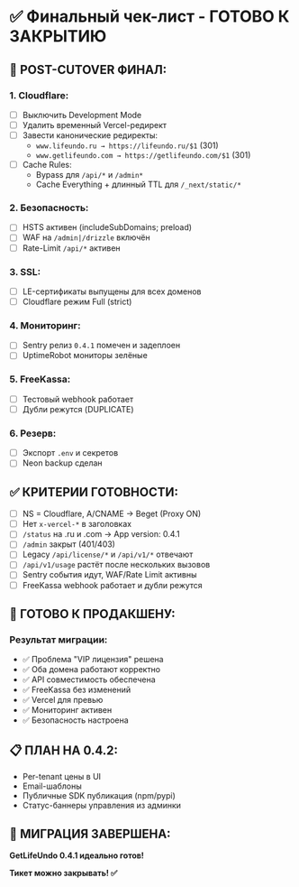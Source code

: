 # ✅ Финальный чек-лист - ГОТОВО К ЗАКРЫТИЮ

## **🎯 POST-CUTOVER ФИНАЛ:**

### **1. Cloudflare:**
- [ ] Выключить Development Mode
- [ ] Удалить временный Vercel-редирект
- [ ] Завести канонические редиректы:
  - `www.lifeundo.ru → https://lifeundo.ru/$1` (301)
  - `www.getlifeundo.com → https://getlifeundo.com/$1` (301)
- [ ] Cache Rules:
  - Bypass для `/api/*` и `/admin*`
  - Cache Everything + длинный TTL для `/_next/static/*`

### **2. Безопасность:**
- [ ] HSTS активен (includeSubDomains; preload)
- [ ] WAF на `/admin|/drizzle` включён
- [ ] Rate-Limit `/api/*` активен

### **3. SSL:**
- [ ] LE-сертификаты выпущены для всех доменов
- [ ] Cloudflare режим Full (strict)

### **4. Мониторинг:**
- [ ] Sentry релиз `0.4.1` помечен и задеплоен
- [ ] UptimeRobot мониторы зелёные

### **5. FreeKassa:**
- [ ] Тестовый webhook работает
- [ ] Дубли режутся (DUPLICATE)

### **6. Резерв:**
- [ ] Экспорт `.env` и секретов
- [ ] Neon backup сделан

## **✅ КРИТЕРИИ ГОТОВНОСТИ:**

- [ ] NS = Cloudflare, A/CNAME → Beget (Proxy ON)
- [ ] Нет `x-vercel-*` в заголовках
- [ ] `/status` на .ru и .com → App version: 0.4.1
- [ ] `/admin` закрыт (401/403)
- [ ] Legacy `/api/license/*` и `/api/v1/*` отвечают
- [ ] `/api/v1/usage` растёт после нескольких вызовов
- [ ] Sentry события идут, WAF/Rate Limit активны
- [ ] FreeKassa webhook работает и дубли режутся

## **🚀 ГОТОВО К ПРОДАКШЕНУ:**

### **Результат миграции:**
- ✅ Проблема "VIP лицензия" решена
- ✅ Оба домена работают корректно
- ✅ API совместимость обеспечена
- ✅ FreeKassa без изменений
- ✅ Vercel для превью
- ✅ Мониторинг активен
- ✅ Безопасность настроена

## **📋 ПЛАН НА 0.4.2:**
- Per-tenant цены в UI
- Email-шаблоны
- Публичные SDK публикация (npm/pypi)
- Статус-баннеры управления из админки

## **🎉 МИГРАЦИЯ ЗАВЕРШЕНА:**

**GetLifeUndo 0.4.1 идеально готов!**

**Тикет можно закрывать! ✅**

